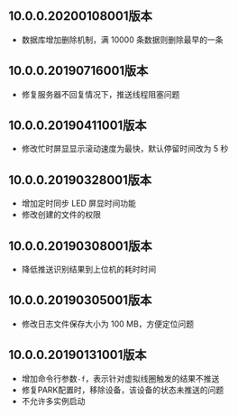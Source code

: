 ## 10.0.0.20200108001版本

- 数据库增加删除机制，满 10000 条数据则删除最早的一条

## 10.0.0.20190716001版本

- 修复服务器不回复情况下，推送线程阻塞问题

## 10.0.0.20190411001版本

- 修改忙时屏显显示滚动速度为最快，默认停留时间改为 5 秒

## 10.0.0.20190328001版本

- 增加定时同步 LED 屏显时间功能
- 修改创建的文件的权限

## 10.0.0.20190308001版本

- 降低推送识别结果到上位机的耗时时间

## 10.0.0.20190305001版本

- 修改日志文件保存大小为 100 MB，方便定位问题

## 10.0.0.20190131001版本

- 增加命令行参数`-f`，表示针对虚拟线圈触发的结果不推送
- 修复PARK配置时，移除设备，该设备的状态未推送的问题
- 不允许多实例启动
